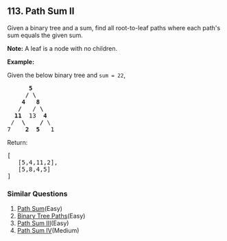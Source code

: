 ## 113. Path Sum II

<p>Given a binary tree and a sum, find all root-to-leaf paths where each path&#39;s sum equals the given sum.</p>

<p><strong>Note:</strong>&nbsp;A leaf is a node with no children.</p>

<p><strong>Example:</strong></p>

<p>Given the below binary tree and <code>sum = 22</code>,</p>

<pre>
      <strong>5</strong>
     <strong>/ \</strong>
    <strong>4   8</strong>
   <strong>/</strong>   / <strong>\</strong>
  <strong>11</strong>  13  <strong>4</strong>
 /  <strong>\</strong>    <strong>/</strong> \
7    <strong>2</strong>  <strong>5</strong>   1
</pre>

<p>Return:</p>

<pre>
[
   [5,4,11,2],
   [5,8,4,5]
]
</pre>


### Similar Questions
  1. [Path Sum](https://github.com/openset/leetcode/tree/master/solution/path-sum)(Easy)
  1. [Binary Tree Paths](https://github.com/openset/leetcode/tree/master/solution/binary-tree-paths)(Easy)
  1. [Path Sum III](https://github.com/openset/leetcode/tree/master/solution/path-sum-iii)(Easy)
  1. [Path Sum IV](https://github.com/openset/leetcode/tree/master/solution/path-sum-iv)(Medium)
